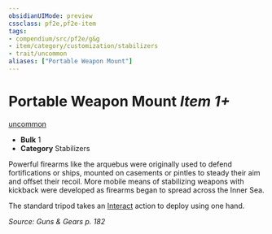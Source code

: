 ```yaml
---
obsidianUIMode: preview
cssclass: pf2e,pf2e-item
tags:
- compendium/src/pf2e/g&g
- item/category/customization/stabilizers
- trait/uncommon
aliases: ["Portable Weapon Mount"]
---
```

# Portable Weapon Mount *Item 1+*  
[uncommon](/rules/traits/uncommon.md)  

- **Bulk** 1
- **Category** Stabilizers

Powerful firearms like the arquebus were originally used to defend fortifications or ships, mounted on casements or pintles to steady their aim and offset their recoil. More mobile means of stabilizing weapons with kickback were developed as firearms began to spread across the Inner Sea.

The standard tripod takes an [Interact](/rules/actions/interact.md) action to deploy using one hand.

*Source: Guns & Gears p. 182*
